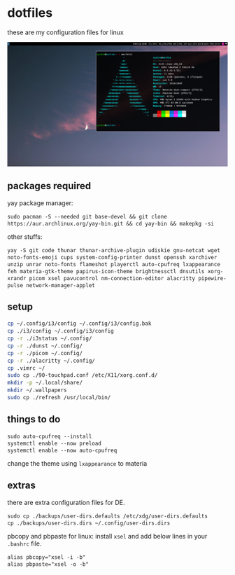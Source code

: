 # dotfiles

these are my configuration files for linux

![screenshot](https://github.com/syr1ne/dotfiles/blob/main/screenshot.png)

## packages required

yay package manager:
```
sudo pacman -S --needed git base-devel && git clone https://aur.archlinux.org/yay-bin.git && cd yay-bin && makepkg -si
```
other stuffs:
```
yay -S git code thunar thunar-archive-plugin udiskie gnu-netcat wget noto-fonts-emoji cups system-config-printer dunst openssh xarchiver unzip unrar noto-fonts flameshot playerctl auto-cpufreq lxappearance feh materia-gtk-theme papirus-icon-theme brightnessctl dnsutils xorg-xrandr picom xsel pavucontrol nm-connection-editor alacritty pipewire-pulse network-manager-applet
```

## setup

```bash
cp ~/.config/i3/config ~/.config/i3/config.bak
cp ./i3/config ~/.config/i3/config
cp -r ./i3status ~/.config/
cp -r ./dunst ~/.config/
cp -r ./picom ~/.config/
cp -r ./alacritty ~/.config/
cp .vimrc ~/
sudo cp ./90-touchpad.conf /etc/X11/xorg.conf.d/
mkdir -p ~/.local/share/
mkdir ~/.wallpapers
sudo cp ./refresh /usr/local/bin/
```

## things to do

```
sudo auto-cpufreq --install
systemctl enable --now preload
systemctl enable --now auto-cpufreq
``` 

change the theme using `lxappearance` to materia

## extras
there are extra configuration files for DE.

```
sudo cp ./backups/user-dirs.defaults /etc/xdg/user-dirs.defaults
cp ./backups/user-dirs.dirs ~/.config/user-dirs.dirs
```

pbcopy and pbpaste for linux: install `xsel` and add below lines in your `.bashrc` file.
```
alias pbcopy="xsel -i -b"
alias pbpaste="xsel -o -b"
```
